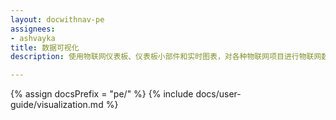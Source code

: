 ```yaml
---
layout: docwithnav-pe
assignees:
- ashvayka
title: 数据可视化
description: 使用物联网仪表板、仪表板小部件和实时图表，对各种物联网项目进行物联网数据可视化

---
```


{% assign docsPrefix = "pe/" %}
{% include docs/user-guide/visualization.md %}